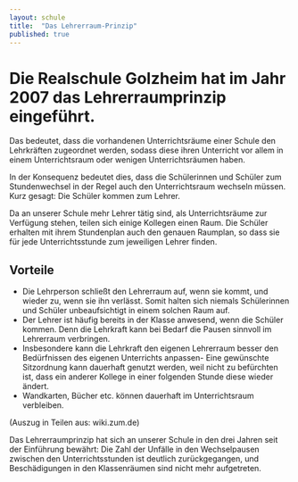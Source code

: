 ```yaml
---
layout: schule
title:  "Das Lehrerraum-Prinzip"
published: true
---
```


# Die Realschule Golzheim hat im Jahr 2007 das Lehrerraumprinzip eingeführt.

Das bedeutet, dass die vorhandenen Unterrichtsräume einer Schule den Lehrkräften zugeordnet werden, sodass diese ihren Unterricht vor allem in einem Unterrichtsraum oder wenigen Unterrichtsräumen haben. 

In der Konsequenz bedeutet dies, dass die Schülerinnen und Schüler zum Stundenwechsel in der Regel auch den Unterrichtsraum wechseln müssen. Kurz gesagt: Die Schüler kommen zum Lehrer. 

Da an unserer Schule mehr Lehrer tätig sind, als Unterrichtsräume zur Verfügung stehen, teilen sich einige Kollegen einen Raum. Die Schüler erhalten mit ihrem Stundenplan auch den genauen Raumplan, so dass sie für jede Unterrichtsstunde zum jeweiligen Lehrer finden.

## Vorteile 

- Die Lehrperson schließt den Lehrerraum auf, wenn sie kommt, und wieder zu, wenn sie ihn verlässt. Somit halten sich niemals Schülerinnen und Schüler unbeaufsichtigt in einem solchen Raum auf. 
- Der Lehrer ist häufig bereits in der Klasse anwesend, wenn die Schüler kommen. Denn die Lehrkraft kann bei Bedarf die Pausen sinnvoll im Lehrerraum verbringen. 
- Insbesondere kann die Lehrkraft den eigenen Lehrerraum besser den Bedürfnissen des eigenen Unterrichts anpassen- Eine gewünschte Sitzordnung kann dauerhaft genutzt werden, weil nicht zu befürchten ist, dass ein anderer Kollege in einer folgenden Stunde diese wieder ändert. 
- Wandkarten, Bücher etc. können dauerhaft im Unterrichtsraum verbleiben. 

(Auszug in Teilen aus: wiki.zum.de) 

Das Lehrerraumprinzip hat sich an unserer Schule in den drei Jahren seit der Einführung bewährt: Die Zahl der Unfälle in den Wechselpausen zwischen den Unterrichtsstunden ist deutlich zurückgegangen, und Beschädigungen in den Klassenräumen sind nicht mehr aufgetreten.

